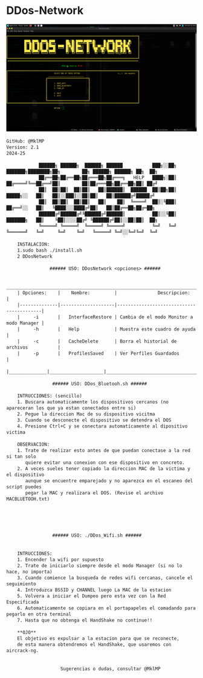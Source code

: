 # DDos-Network
![](https://github.com/MklMP/DDos-Network/blob/main/Pictures/Screenshot%20at%202024-12-16%2018-31-19.png)

	GitHub: @MklMP
	Version: 2.1
	2024-25
		
                ██████╗ ██████╗  ██████╗ ██████           ███╗░░██╗ ███████╗████████╗██╗        ██╗ ██████╗ ██████╗ ██╗  ██╗
                ██╔══██╗██╔══██╗██╔═══██╗██╔═══╗   HELP   ████╗░██║ ██╔════╝╚══██╔══╝██║        ██║██╔═══██╗██╔══██╗██║ ██╔╝
                ██║  ██║██║  ██║██║   ██║██████║  ██████  ██║██╗██║ █████╗░░   ██║   ██║░░███║░░██║██║   ██║██████╔╝█████╔╝ 
                ██║  ██║██║  ██║██║   ██║    ██║  ╚════╝  ██║░╚███║ ██╔══╝░░   ██║   ╚████░░░████╔╝██║   ██║██╔══██╗██╔═██╗ 
                ██████╔╝██████╔╝╚██████╔╝██████║          ██║░░╚██║ ███████╗   ██║    ╚██║░░░░██╔╝ ╚██████╔╝██║░░██║██║  ██╗
                ╚═════╝ ╚═════╝  ╚═════╝ ╚═════╝          ╚═╝   ╚═╝ ╚══════╝   ╚═╝     ╚═╝    ╚═╝   ╚═════╝ ╚═╝░░╚═╝╚═╝  ╚═╝
		
		INSTALACION: 
		1.sudo bash ./install.sh
		2 DDosNetwork 
				
					###### USO: DDosNetwork <opciones> ######
				
		________________________________________________________________________________
		| Opciones:    |    Nombre:         |               Descripcion:               |
		|--------------|--------------------|------------------------------------------|
		|     -i       |   InterfaceRestore | Cambia de el modo Monitor a modo Manager |
		|     -h       |   Help             | Muestra este cuadro de ayuda             |
		|     -c       |   CacheDelete      | Borra el historial de archivos           |
		|     -p       |   ProfilesSaved    | Ver Perfiles Guardados                   |
		|______________|____________________|__________________________________________|
		
				     ###### USO: DDos_Bluetooh.sh ######
				
		INTRUCCIONES: (sencillo)
		1. Buscara automaticamente los dispositivos cercanos (no apareceran los que ya estan conectados entre si)
		2. Pegue la direccion Mac de su dispositivo vicitma
		3. Cuando se desconecte el dispositivo se detendra el DOS
		4. Presione Ctrl+C y se conectara automaticamente al dipositivo victima
		
		OBSERVACION:
		1. Trate de realizar esto antes de que puedan conectase a la red si tan solo
		   quiere evitar una conexion con ese dispositivo en concreto.
		2. A veces sueles tener copiado la direccion MAC de la victima y el dispositivo 
		   aunque se encuentre emparejado y no aparezca en el escaneo del script puedes
		   pegar la MAC y realizara el DOS. (Revise el archivo MACBLUETOOH.txt)
		
		
		
		
		
				     ###### USO: ./DDos_Wifi.sh ######


		INTRUCCIONES:
		1. Encender la wifi por supuesto
		2. Trate de iniciarlo siempre desde el modo Manager (si no lo hace, no importa)
		3. Cuando comience la busqueda de redes wifi cercanas, cancele el seguimiento
		4. Introduzca BSSID y CHANNEL luego La MAC de la estacion
		5. Volvera a iniciar el Dumpeo pero esta vez con la Red Especificada
		6. Automaticamente se copiara en el portapapeles el comadando para pegarlo en otra terminal 
		7. Hasta que no obtenga el HandShake no continue!!
		
		**OJO** 
		El objetivo es expulsar a la estacion para que se reconecte, 
		de esta manera obtendremos el HandShake, que usaremos con aircrack-ng.	


						Sugerencias o dudas, consultar @MklMP
